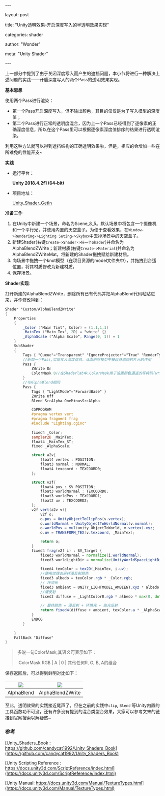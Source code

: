 \---

layout: post

title: "Unity透明效果-开启深度写入的半透明效果实现"

categories: shader

author: "Wonder"

meta: "Unity Shader"

\---

上一部分中提到了由于关闭深度写入而产生的遮挡问题，本小节将进行一种解决上述问题的实践——开启深度写入的两个Pass的透明效果实现。



**基本思想**

使用两个Pass进行渲染：

- 第一个Pass开启深度写入，但不输出颜色，其目的仅仅是为了写入模型的深度值；
- 第二个Pass进行正常的透明度混合，因为上一个Pass已经得到了逐像素的正确深度信息，所以在这个Pass里可以根据逐像素深度值排序的结果进行透明渲染。

利用这种方法就可以得到遮挡结构的正确透明效果啦，但是，相应的会增加一些在所难免的性能开支~



**实践**



- 运行平台：

    **Unity 2018.4.2f1 (64-bit)**

- 项目地址：

    [Unity_Shader_GetIn](https://github.com/wonderly321/Unity_Shader_GetIn)



**准备工作**



1. 在Unity中新建一个场景，命名为Scene_8_5。默认场景中将包含一个摄像机和一个平行光，并使用内置的天空盒子。为便于查看效果，在`Window->Rendering->Lighting Seting->Skybox`中去掉场景中的天空盒子。
2. 新建Shader(右键`Create->Shader->任一个Shader`)并命名为AlphaBlendZWrite；新建材质(右键`Create->Material`)并命名为AlphaBlendZWriteMat，将新建的Shader拖拽赋给新建材质。
3. 向场景中拖拽一个knot模型（在项目资源的model文件夹中），并拖拽到合适位置，将其材质修改为新建材质。
4. 保存场景。



**Shader实现**:

打开新建的AlphaBlendZWrite，删除所有已有代码并把AlphaBlend代码粘贴进来，并作修改得到：

```glsl
Shader "Custom/AlphaBlendZWrite"
{
    Properties
    {
        _Color ("Main Tint", Color) = (1,1,1,1)
        _MainTex ("Main Tex", 2D) = "white" {}
        _AlphaScale ("Alpha Scale", Range(0, 1)) = 1 
    }
    SubShader
    {
        Tags { "Queue"="Transparent" "IgnoreProjector"="True" "RenderType"="Transparent"}
        //新加一个Pass,实现写入深度信息，从而剔除模型中被自身遮挡的片元的作用
        Pass {
            ZWrite On
            ColorMask 0//在Shaderlab中,ColorMask用于设置颜色通道的写掩码(write mask)，值为0时，表示该Pass不写入任何颜色通道
        }
        //与AlphaBlend相同
        Pass {
            Tags { "LightMode"="ForwardBase" }
            ZWrite Off
            Blend SrcAlpha OneMinusSrcAlpha

            CGPROGRAM
            #pragma vertex vert
            #pragma fragment frag
            #include "Lighting.cginc"
            
            fixed4 _Color;
            sampler2D _MainTex;
            float4 _MainTex_ST;
            fixed _AlphaScale;

            struct a2v{
                float4 vertex : POSITION;
                float3 normal : NORMAL; 
                float4 texcoord : TEXCOORD0;
            };

            struct v2f{
                float4 pos : SV_POSITION;
                float3 worldNormal : TEXCOORD0; 
                float3 worldPos : TEXCOORD1;
                float2 uv : TEXCOORD2;
            };
            v2f vert(a2v v){
                v2f o;
                o.pos = UnityObjectToClipPos(v.vertex);
                o.worldNormal = UnityObjectToWorldNormal(v.normal);
                o.worldPos = mul(unity_ObjectToWorld, v.vertex).xyz;
                o.uv = TRANSFORM_TEX(v.texcoord, _MainTex);

                return o;
            }
            fixed4 frag(v2f i) : SV_Target {
                fixed3 worldNormal = normalize(i.worldNormal);
                fixed3 worldLightDir = normalize(UnityWorldSpaceLightDir(i.worldPos));
                
                fixed4 texColor = tex2D(_MainTex, i.uv);
                //使用纹理去采样漫反射颜色
                fixed3 albedo = texColor.rgb * _Color.rgb;
                // 环境光
                fixed3 ambient = UNITY_LIGHTMODEL_AMBIENT.xyz * albedo;
                //漫反射
                fixed3 diffuse = _LightColor0.rgb * albedo * max(0, dot(worldNormal, worldLightDir)) ; // 颜色融合用乘法
        
                // 最终颜色 = 漫反射 + 环境光 + 高光反射
                return fixed4(diffuse + ambient, texColor.a * _AlphaScale); 
            }       
            ENDCG
        }
        
    }
    FallBack "Diffuse"
}
```



> 多说一句ColorMask,其语义可表示如下：
>
> ​	ColorMask RGB | A | 0 | 其他任何R, G, B, A的组合



保存返回后，可以得到鲜明对比如下：

| ![]({{site.url}}/assets/image/illustrations/8_1.png) | ![]({{site.url}}/assets/image/illustrations/8_2.png) |
| :--------------------------------------------------: | :--------------------------------------------------: |
|                      AlphaBlend                      |                   AlphaBlendZWrite                   |



至此，透明效果的实践接近尾声了，但在之前的实践中`clip`,  `Blend` 等Unity内置的工具函数功不可没，还有许多没有提到的混合类型合效果，大家可以参考文末的链接到官网搜索以解疑惑~



### 参考

[Unity_Shaders_Book : https://github.com/candycat1992/Unity_Shaders_Book](https://github.com/candycat1992/Unity_Shaders_Book)

[Unity Scripting Reference : https://docs.unity3d.com/ScriptReference/index.html](https://docs.unity3d.com/ScriptReference/index.html)

[Unity Manual: https://docs.unity3d.com/Manual/TextureTypes.html](https://docs.unity3d.com/Manual/TextureTypes.html)